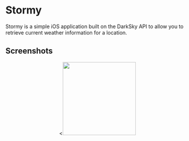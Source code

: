 # Stormy

Stormy is a simple iOS application built on the DarkSky API to allow you to retrieve current weather information for a location.

## Screenshots
<p align="center"><<img src="https://i.imgur.com/U9Rf4j0.png" width="200"></p>
